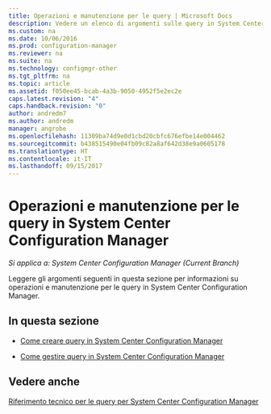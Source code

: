 ```yaml
---
title: Operazioni e manutenzione per le query | Microsoft Docs
description: Vedere un elenco di argomenti sulle query in System Center Configuration Manager. Si tratta specificatamente di manutenzione e operazioni.
ms.custom: na
ms.date: 10/06/2016
ms.prod: configuration-manager
ms.reviewer: na
ms.suite: na
ms.technology: configmgr-other
ms.tgt_pltfrm: na
ms.topic: article
ms.assetid: f050ee45-bcab-4a3b-9050-4952f5e2ec2e
caps.latest.revision: "4"
caps.handback.revision: "0"
author: andredm7
ms.author: andredm
manager: angrobe
ms.openlocfilehash: 11309ba74d9e0d1cbd20cbfc676efbe14e004462
ms.sourcegitcommit: b438515490e04fb09c82a8af642d38e9a0605178
ms.translationtype: HT
ms.contentlocale: it-IT
ms.lasthandoff: 09/15/2017
---
```

# <a name="operations-and-maintenance-for-queries-in-system-center-configuration-manager"></a>Operazioni e manutenzione per le query in System Center Configuration Manager

*Si applica a: System Center Configuration Manager (Current Branch)*

Leggere gli argomenti seguenti in questa sezione per informazioni su operazioni e manutenzione per le query in System Center Configuration Manager.  

## <a name="in-this-section"></a>In questa sezione  

-   [Come creare query in System Center Configuration Manager](../../../core/servers/manage/create-queries.md)  

-   [Come gestire query in System Center Configuration Manager](../../../core/servers/manage/manage-queries.md)  

## <a name="see-also"></a>Vedere anche  
 [Riferimento tecnico per le query per System Center Configuration Manager](../../../core/servers/manage/queries-technical-reference.md)
